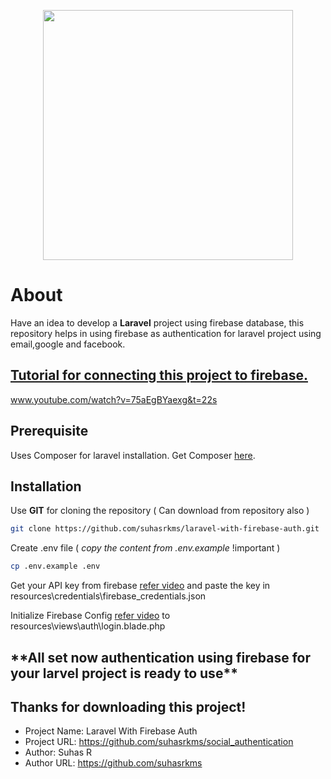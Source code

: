 <p align="center"><a href="https://laravel.com" target="_blank"><img src="https://raw.githubusercontent.com/laravel/art/master/logo-lockup/5%20SVG/2%20CMYK/1%20Full%20Color/laravel-logolockup-cmyk-red.svg" width="400"></a></p>

# About

Have an idea to develop a **Laravel** project using firebase database, this repository helps in using firebase as authentication for laravel project using email,google and facebook.

## [Tutorial for connecting this project to firebase.](https://www.youtube.com/watch?v=75aEgBYaexg&t=22s)

www.youtube.com/watch?v=75aEgBYaexg&t=22s

## Prerequisite

Uses Composer for laravel installation. Get Composer [here](https://getcomposer.org/download/).

## Installation

Use **GIT** for cloning the repository ( Can download from repository also )

```bash
git clone https://github.com/suhasrkms/laravel-with-firebase-auth.git
```

Create .env file ( *copy the content from .env.example* !important )

```bash
cp .env.example .env
```

Get your API key from firebase [refer video](https://www.youtube.com/watch?v=75aEgBYaexg&t=22s) and paste the key in resources\credentials\firebase_credentials.json

Initialize Firebase Config [refer video](https://www.youtube.com/watch?v=75aEgBYaexg&t=22s) to resources\views\auth\login.blade.php

<h2>**All set now authentication using firebase for your larvel project is ready to use**</h2>

## Thanks for downloading this project!

- Project Name: Laravel With Firebase Auth
- Project URL: https://github.com/suhasrkms/social_authentication
- Author: Suhas R
- Author URL: https://github.com/suhasrkms 
